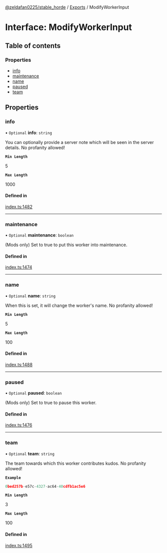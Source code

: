 [@zeldafan0225/stable_horde](../modules.md) / [Exports](../modules.md) / ModifyWorkerInput

# Interface: ModifyWorkerInput

## Table of contents

### Properties

- [info](ModifyWorkerInput.md#info)
- [maintenance](ModifyWorkerInput.md#maintenance)
- [name](ModifyWorkerInput.md#name)
- [paused](ModifyWorkerInput.md#paused)
- [team](ModifyWorkerInput.md#team)

## Properties

### info

• `Optional` **info**: `string`

You can optionally provide a server note which will be seen in the server details. No profanity allowed!

**`Min Length`**

5

**`Max Length`**

1000

#### Defined in

[index.ts:1482](https://github.com/ZeldaFan0225/stable_horde/blob/bf3b9d2/index.ts#L1482)

___

### maintenance

• `Optional` **maintenance**: `boolean`

(Mods only) Set to true to put this worker into maintenance.

#### Defined in

[index.ts:1474](https://github.com/ZeldaFan0225/stable_horde/blob/bf3b9d2/index.ts#L1474)

___

### name

• `Optional` **name**: `string`

When this is set, it will change the worker's name. No profanity allowed!

**`Min Length`**

5

**`Max Length`**

100

#### Defined in

[index.ts:1488](https://github.com/ZeldaFan0225/stable_horde/blob/bf3b9d2/index.ts#L1488)

___

### paused

• `Optional` **paused**: `boolean`

(Mods only) Set to true to pause this worker.

#### Defined in

[index.ts:1476](https://github.com/ZeldaFan0225/stable_horde/blob/bf3b9d2/index.ts#L1476)

___

### team

• `Optional` **team**: `string`

The team towards which this worker contributes kudos. No profanity allowed!

**`Example`**

```ts
0bed257b-e57c-4327-ac64-40cdfb1ac5e6
```

**`Min Length`**

3

**`Max Length`**

100

#### Defined in

[index.ts:1495](https://github.com/ZeldaFan0225/stable_horde/blob/bf3b9d2/index.ts#L1495)
